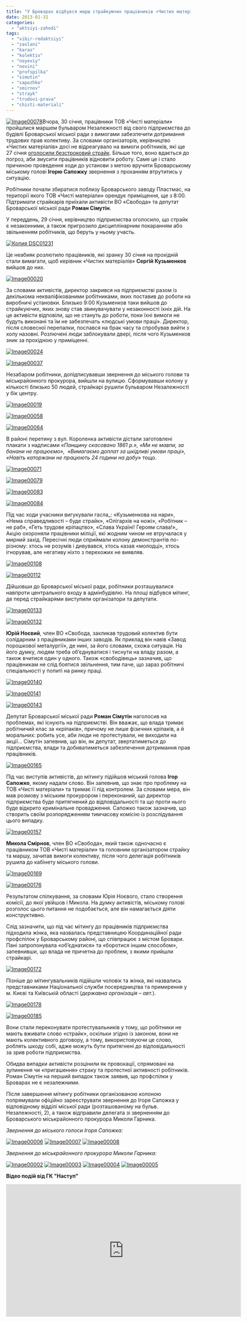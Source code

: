 ```yaml
---
title: "У Броварах відбувся марш страйкуючих працівників «Чистих матеріалів»"
date: 2013-01-31
categories: 
  - "aktsiyi-zahodi"
tags: 
  - "vibir-redaktsiyi"
  - "zaslani"
  - "karas"
  - "kolektiv"
  - "noyeviy"
  - "novini"
  - "profspilka"
  - "simutin"
  - "sapozhko"
  - "smirnov"
  - "strayk"
  - "trudovi-prava"
  - "chisti-materiali"
---
```


[![Image00078](https://mpz.brovary.org/wp-content/uploads/2013/01/Image00078.jpg)](https://mpz.brovary.org/wp-content/uploads/2013/01/Image00078.jpg)Вчора, 30 січня, працівники ТОВ «Чисті матеріали» пройшлися маршем бульваром Незалежності від свого підприємства до будівлі Броварської міської ради з вимогами забезпечити дотримання трудових прав колективу. За словами організаторів, керівництво «Чистих матеріалів» досі не відреагувало на вимоги робітників, які ще 27 січня [оголосили безстроковий страйк](https://mpz.brovary.org/straykuyuchi-pratsivniki-zablokuvali-robotu-pidpriyemstva-u-brovarah/). Більше того, воно вдається до погроз, аби змусити працівників відновити роботу. Саме це і стало причиною проведення ходи до установи з метою вручити Броварському міському голові **Ігорю Сапожку** звернення з проханням втрутитись у ситуацію.

Робітники почали збиратися поблизу Броварського заводу Пластмас, на території якого ТОВ «Чисті матеріали» орендує приміщення, ще з 8:00. Підтримати страйкарів приїхали активісти ВО «Свобода» та депутат Броварської міської ради **Роман Сімутін**.

У переддень, 29 січня, керівництво підприємства оголосило, що страйк є незаконними, а також пригрозило дисциплінарним покаранням або звільненням робітників, що беруть у ньому участь.

[![Копия DSC01231](https://mpz.brovary.org/wp-content/uploads/2013/01/Kopiya-DSC01231.jpg)](https://mpz.brovary.org/wp-content/uploads/2013/01/Kopiya-DSC01231.jpg)

Це неабияк розлютило працівників, які зранку 30 січня на прохідній стали вимагати, щоб керівник «Чистих матеріалів» **Сергій Кузьменков** вийшов до них.

[![Image00020](https://mpz.brovary.org/wp-content/uploads/2013/01/Image00020.jpg)](https://mpz.brovary.org/wp-content/uploads/2013/01/Image00020.jpg)

За словами активістів, директор закрився на підприємстві разом із декількома некваліфікованими робітниками, яких поставив до роботи на виробничі установки. Близько 9:00 Кузьменков таки вийшов до страйкуючих, яких знову став звинувачувати у незаконності їхніх дій. На це активісти відповіли, що не стануть до роботи, поки їхні вимоги не будуть виконані та їм не забезпечать «людські умови праці». Директор, після словесної перепалки, послався на брак часу та спробував вийти з холу назовні. Розлючені люди заблокували двері, після чого Кузьменков зник за прохідною у приміщенні.

[![Image00024](https://mpz.brovary.org/wp-content/uploads/2013/01/Image00024.jpg)](https://mpz.brovary.org/wp-content/uploads/2013/01/Image00024.jpg)

[![Image00037](https://mpz.brovary.org/wp-content/uploads/2013/01/Image00037.jpg)](https://mpz.brovary.org/wp-content/uploads/2013/01/Image00037.jpg)

Незабаром робітники, допідписувавши звернення до міського голови та міськрайонного прокурора, вийшли на вулицю. Сформувавши колону у кількості близько 50 людей, страйкарі рушили бульваром Незалежності у бік центру.

[![Image00019](https://mpz.brovary.org/wp-content/uploads/2013/01/Image00019.jpg)](https://mpz.brovary.org/wp-content/uploads/2013/01/Image00019.jpg)

[![Image00058](https://mpz.brovary.org/wp-content/uploads/2013/01/Image00058.jpg)](https://mpz.brovary.org/wp-content/uploads/2013/01/Image00058.jpg)

[![Image00064](https://mpz.brovary.org/wp-content/uploads/2013/01/Image00064.jpg)](https://mpz.brovary.org/wp-content/uploads/2013/01/Image00064.jpg)

В районі перетину з вул. Короленка активісти дістали заготовлені плакати з надписами _«Панщину скасовано 1861 р.», «Ми не мавпи, за банани не працюємо»,  «Вимагаємо доплат за шкідливі умови праці», «Навіть каторжани не працюють 24 години на добу»_ тощо.

[![Image00071](https://mpz.brovary.org/wp-content/uploads/2013/01/Image00071.jpg)](https://mpz.brovary.org/wp-content/uploads/2013/01/Image00071.jpg)

[![Image00079](https://mpz.brovary.org/wp-content/uploads/2013/01/Image00079.jpg)](https://mpz.brovary.org/wp-content/uploads/2013/01/Image00079.jpg)

[![Image00083](https://mpz.brovary.org/wp-content/uploads/2013/01/Image00083.jpg)](https://mpz.brovary.org/wp-content/uploads/2013/01/Image00083.jpg)

[![Image00084](https://mpz.brovary.org/wp-content/uploads/2013/01/Image00084.jpg)](https://mpz.brovary.org/wp-content/uploads/2013/01/Image00084.jpg)

Під час ходи учасники вигукували гасла_: «Кузьменкова на нари», «Нема справедливості – буде страйк», «Олігархів на ножі», «Робітник – не раб», «Геть трудове кріпацтво», «Слава Україні! Героям слава!»_ Акцію охороняли працівники міліції, які жодним чином не втручалася у мирний захід. Пересічні люди сприймали колону демонстрантів по-різному: хтось не розумів і дивувався, хтось казав «молодці», хтось ігнорував, але негативу ніхто з перехожих не виявляв.

[![Image00108](https://mpz.brovary.org/wp-content/uploads/2013/01/Image00108.jpg)](https://mpz.brovary.org/wp-content/uploads/2013/01/Image00108.jpg)

[![Image00112](https://mpz.brovary.org/wp-content/uploads/2013/01/Image00112.jpg)](https://mpz.brovary.org/wp-content/uploads/2013/01/Image00112.jpg)

Дійшовши до Броварської міської ради, робітники розташувалися навпроти центрального входу в адмінбудівлю. На площі відбувся мітинг, де перед страйкарями виступили організатори та депутати.

[![Image00133](https://mpz.brovary.org/wp-content/uploads/2013/01/Image00133.jpg)](https://mpz.brovary.org/wp-content/uploads/2013/01/Image00133.jpg)

[![Image00132](https://mpz.brovary.org/wp-content/uploads/2013/01/Image00132.jpg)](https://mpz.brovary.org/wp-content/uploads/2013/01/Image00132.jpg)

**Юрій Ноєвий**, член ВО «Свобода, закликав трудовий колектив бути солідарним з працівниками інших заводів. Як приклад він навів «Завод порошкової металургії», де нині, за його словами, схожа ситуація. На його думку, людям треба об’єднуватися і тиснути на владу разом, а також вчитися один у одного. Також «свободівець» зазначив, що працівникам не слід боятися звільнення, тим паче, що зараз робітничі спеціальності у попиті на ринку праці.

[![Image00140](https://mpz.brovary.org/wp-content/uploads/2013/01/Image00140.jpg)](https://mpz.brovary.org/wp-content/uploads/2013/01/Image00140.jpg)

[![Image00141](https://mpz.brovary.org/wp-content/uploads/2013/01/Image00141.jpg)](https://mpz.brovary.org/wp-content/uploads/2013/01/Image00141.jpg)

[![Image00143](https://mpz.brovary.org/wp-content/uploads/2013/01/Image00143.jpg)](https://mpz.brovary.org/wp-content/uploads/2013/01/Image00143.jpg)

Депутат Броварської міської ради **Роман Сімутін** наголосив на проблемах, які існують на підприємстві. Він вважає, що влада тримає робітничий клас за «кріпаків», причому не лише фізичних кріпаків, а й моральних: робить усе, аби люди не протестували, не виходили на акції… Сімутін запевнив, що він, як депутат, звертатиметься до підприємства, влади та добиватиметься забезпечення дотримання прав працівників.

[![Image00165](https://mpz.brovary.org/wp-content/uploads/2013/01/Image00165.jpg)](https://mpz.brovary.org/wp-content/uploads/2013/01/Image00165.jpg)

Під час виступів активістів, до мітингу підійшов міський голова **Ігор Сапожко**, якому надали слово. Він запевнив, що знає про проблему на ТОВ «Чисті матеріали» та тримає її під контролем. За словами мера, він мав розмову з міським прокурором і переконаний, що директор підприємства буде притягнений до відповідальності та що проти нього буде відкрито кримінальне провадження. Сапожко також зазначив, що створить своїм розпорядженням тимчасову комісію із розслідування цього випадку.

[![Image00157](https://mpz.brovary.org/wp-content/uploads/2013/01/Image00157.jpg)](https://mpz.brovary.org/wp-content/uploads/2013/01/Image00157.jpg)

**Микола Смірнов**, член ВО «Свобода», який також одночасно є працівником ТОВ «Чисті матеріали» та головним організатором страйку та маршу, зачитав вимоги колективу, після чого делегація робітників рушила до кабінету міського голови.

[![Image00169](https://mpz.brovary.org/wp-content/uploads/2013/01/Image00169.jpg)](https://mpz.brovary.org/wp-content/uploads/2013/01/Image00169.jpg)

[![Image00176](https://mpz.brovary.org/wp-content/uploads/2013/01/Image00176.jpg)](https://mpz.brovary.org/wp-content/uploads/2013/01/Image00176.jpg)

Результатом спілкування, за словами Юрія Ноєвого, стало створення комісії, до якої увійшов і Микола. На думку активістів, міському голові розголос цього питання не подобається, але він намагається діяти конструктивно.

Слід зазначити, що під час мітингу до працівників підприємства підходила жінка, яка назвалась представницею Координаційної ради профспілок у Броварському районі, що співпрацює з містом Бровари. Пані запропонувала «об’єднатися» та «боротися іншим способом», запевнивши, що влада не причетна до проблем, з якими прийшли страйкарі.

[![Image00172](https://mpz.brovary.org/wp-content/uploads/2013/01/Image00172.jpg)](https://mpz.brovary.org/wp-content/uploads/2013/01/Image00172.jpg)

Пізніше до мітингувальників підійшли чоловік та жінка, які назвались представниками Національної служби посередництва та примирення у м. Києві та Київській області (_державна організація – авт._).

[![Image00178](https://mpz.brovary.org/wp-content/uploads/2013/01/Image00178.jpg)](https://mpz.brovary.org/wp-content/uploads/2013/01/Image00178.jpg)

[![Image00185](https://mpz.brovary.org/wp-content/uploads/2013/01/Image00185.jpg)](https://mpz.brovary.org/wp-content/uploads/2013/01/Image00185.jpg)

Вони стали переконувати протестувальників у тому, що робітники не мають вживати слово «страйк», оскільки згідно із законом, вони не мають колективного договору, а тому, використовуючи це слово, роблять шкоду собі, адже можуть бути притягнені до відповідальності за зрив роботи підприємства.

Обидва випадки активісти розцінили як провокації, спрямовані на зупинення чи «пригашення» страку та протестної активності робітників. Роман Сімутін на перший випадок також заявив, що профспілки у Броварах не є незалежними.

Після завершення мітингу робітники організованою колоною попрямували офіційно зареєструвати звернення до Ігоря Сапожка у відповідному відділі міської ради (розташованому на бульв. Незалежності, 2), а також відправили делегата зі зверненням до Броварського міськрайонного прокурора Миколи Гарника.

_Звернення до міського голоси Ігоря Сапожка:_

[![Image00006](https://mpz.brovary.org/wp-content/uploads/2013/01/Image00006.jpg)](https://mpz.brovary.org/wp-content/uploads/2013/01/Image00006.jpg) [![Image00007](https://mpz.brovary.org/wp-content/uploads/2013/01/Image00007.jpg)](https://mpz.brovary.org/wp-content/uploads/2013/01/Image00007.jpg) [![Image00008](https://mpz.brovary.org/wp-content/uploads/2013/01/Image00008.jpg)](https://mpz.brovary.org/wp-content/uploads/2013/01/Image00008.jpg)

_Звернення до міськрайонного прокурора Миколи Гарника:_

[![Image00002](https://mpz.brovary.org/wp-content/uploads/2013/01/Image00002.jpg)](https://mpz.brovary.org/wp-content/uploads/2013/01/Image00002.jpg) [![Image00003](https://mpz.brovary.org/wp-content/uploads/2013/01/Image00003.jpg)](https://mpz.brovary.org/wp-content/uploads/2013/01/Image00003.jpg) [![Image00004](https://mpz.brovary.org/wp-content/uploads/2013/01/Image00004.jpg)](https://mpz.brovary.org/wp-content/uploads/2013/01/Image00004.jpg) [![Image00005](https://mpz.brovary.org/wp-content/uploads/2013/01/Image00005.jpg)](https://mpz.brovary.org/wp-content/uploads/2013/01/Image00005.jpg)

**Відео подій від ГК "Наступ"**

<iframe src="http://www.youtube.com/embed/CWdWu1mIYk0" height="360" width="640" allowfullscreen frameborder="0"></iframe>
